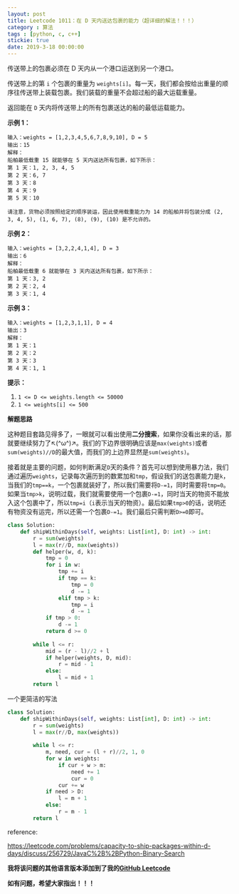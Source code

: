 ```yaml
---
layout: post
title: Leetcode 1011：在 D 天内送达包裹的能力（超详细的解法！！！）
category : 算法
tags : [python, c, c++]
stickie: true
date: 2019-3-18 00:00:00
---
```


传送带上的包裹必须在 D 天内从一个港口运送到另一个港口。

传送带上的第 `i` 个包裹的重量为 `weights[i]`。每一天，我们都会按给出重量的顺序往传送带上装载包裹。我们装载的重量不会超过船的最大运载重量。

返回能在 `D` 天内将传送带上的所有包裹送达的船的最低运载能力。

**示例 1：**

```
输入：weights = [1,2,3,4,5,6,7,8,9,10], D = 5
输出：15
解释：
船舶最低载重 15 就能够在 5 天内送达所有包裹，如下所示：
第 1 天：1, 2, 3, 4, 5
第 2 天：6, 7
第 3 天：8
第 4 天：9
第 5 天：10

请注意，货物必须按照给定的顺序装运，因此使用载重能力为 14 的船舶并将包装分成 (2, 3, 4, 5), (1, 6, 7), (8), (9), (10) 是不允许的。 
```

**示例 2：**

```
输入：weights = [3,2,2,4,1,4], D = 3
输出：6
解释：
船舶最低载重 6 就能够在 3 天内送达所有包裹，如下所示：
第 1 天：3, 2
第 2 天：2, 4
第 3 天：1, 4
```

**示例 3：**

```
输入：weights = [1,2,3,1,1], D = 4
输出：3
解释：
第 1 天：1
第 2 天：2
第 3 天：3
第 4 天：1, 1
```

**提示：**

1. `1 <= D <= weights.length <= 50000`
2. `1 <= weights[i] <= 500`

**解题思路**

这种题目套路见得多了，一眼就可以看出使用**二分搜索**，如果你没看出来的话，那就要继续努力了↖(^ω^)↗。我们的下边界很明确应该是`max(weights)`或者`sum(weights)//D`的最大值，而我们的上边界显然是`sum(weights)`。

接着就是主要的问题，如何判断满足`D`天的条件？首先可以想到使用暴力法，我们通过遍历`weights`，记录每次遍历到的数累加和`tmp`，假设我们的送包裹能力是`k`，当我们的`tmp==k`，一个包裹就装好了，所以我们需要将`D-=1`，同时需要将`tmp=0`。如果当`tmp>k`，说明过载，我们就需要使用一个包裹`D-=1`，同时当天的物资不能放入这个包裹中了，所以`tmp=i`（`i`表示当天的物资）。最后如果`tmp>0`的话，说明还有物资没有运完，所以还需一个包裹`D-=1`。我们最后只需判断`D>=0`即可。

```python
class Solution:
    def shipWithinDays(self, weights: List[int], D: int) -> int:
        r = sum(weights)
        l = max(r//D, max(weights))
        def helper(w, d, k):
            tmp = 0
            for i in w:
                tmp += i
                if tmp == k:
                    tmp = 0
                    d -= 1
                elif tmp > k:
                    tmp = i
                    d -= 1
            if tmp > 0:
                d -= 1
            return d >= 0
        
        while l <= r:
            mid = (r - l)//2 + l
            if helper(weights, D, mid):
                r = mid - 1
            else:
                l = mid + 1
        return l
```

一个更简洁的写法

```python
class Solution:
    def shipWithinDays(self, weights: List[int], D: int) -> int:
        r = sum(weights)
        l = max(r//D, max(weights))
        
        while l <= r:
            m, need, cur = (l + r)//2, 1, 0
            for w in weights:
                if cur + w > m:
                    need += 1
                    cur = 0
                cur += w
            if need > D:
                l = m + 1
            else:
                r = m - 1
        return l
```

reference:

https://leetcode.com/problems/capacity-to-ship-packages-within-d-days/discuss/256729/JavaC%2B%2BPython-Binary-Search

**我将该问题的其他语言版本添加到了我的[GitHub Leetcode](https://github.com/luliyucoordinate/Leetcode)**

**如有问题，希望大家指出！！！**